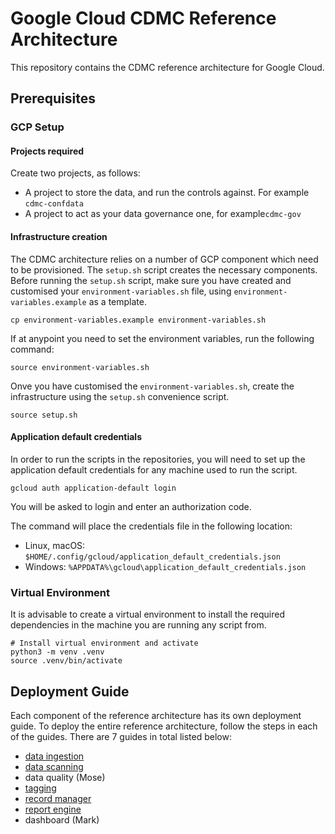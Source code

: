 # Google Cloud CDMC Reference Architecture
This repository contains the CDMC reference architecture for Google Cloud. 

## Prerequisites
### GCP Setup

#### Projects required
Create two projects, as follows:
* A project to store the data, and run the controls against. For example `cdmc-confdata`
* A project to act as your data governance one, for example`cdmc-gov`

#### Infrastructure creation
The CDMC architecture relies on a number of GCP component which need to be provisioned.
The `setup.sh` script creates the necessary components. 
Before running the `setup.sh` script, make sure you have created and customised your 
`environment-variables.sh` file, using `environment-variables.example` as a template.
```
cp environment-variables.example environment-variables.sh
```
If at anypoint you need to set the environment variables, run the following command:
```
source environment-variables.sh
```

Onve you have customised the `environment-variables.sh`, create the infrastructure 
using the `setup.sh` convenience script.
```
source setup.sh
```

#### Application default credentials

In order to run the scripts in the repositories, you will need to set up the 
application default credentials for any machine used to run the script.

```
gcloud auth application-default login
```

You will be asked to login and enter an authorization code. 

The command will place the credentials file in the following location:
* Linux, macOS: `$HOME/.config/gcloud/application_default_credentials.json`
* Windows: `%APPDATA%\gcloud\application_default_credentials.json`


### Virtual Environment
It is advisable to create a virtual environment to install the required dependencies in
the machine you are running any script from. 
```
# Install virtual environment and activate
python3 -m venv .venv
source .venv/bin/activate
```


## Deployment Guide

Each component of the reference architecture has its own deployment guide. To deploy the entire reference architecture, follow the steps in each of the guides. There are 7 guides in total listed below:

- [data ingestion](https://github.com/GoogleCloudPlatform/cdmc/blob/main/data-ingestion/README.md) 
- [data scanning](https://github.com/GoogleCloudPlatform/cdmc/blob/main/data-scanning/README.md)  
- data quality (Mose)
- [tagging](https://github.com/GoogleCloudPlatform/cdmc/blob/main/tagging/README.md) 
- [record manager](https://github.com/GoogleCloudPlatform/bigquery-record-manager/blob/main/README.md)  
- [report engine](https://github.com/GoogleCloudPlatform/cdmc/blob/main/report-engine/README.md) 
- dashboard (Mark)